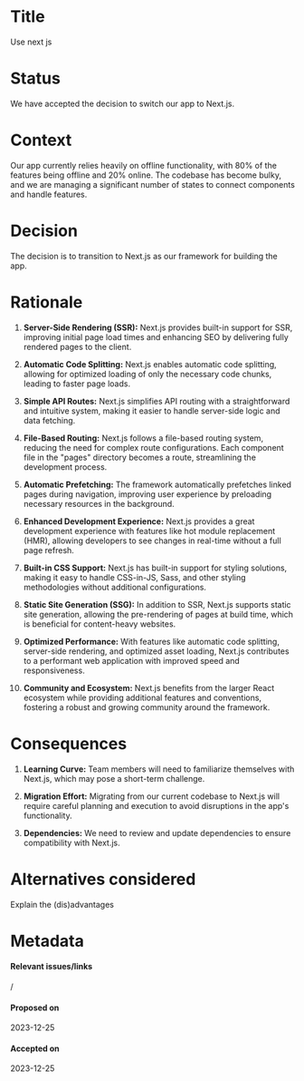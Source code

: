 # Title

Use next js 

# Status

We have accepted the decision to switch our app to Next.js.

# Context

Our app currently relies heavily on offline functionality, with 80% of the features being offline and 20% online. The codebase has become bulky, and we are managing a significant number of states to connect components and handle features.

# Decision

The decision is to transition to Next.js as our framework for building the app.

# Rationale

1. **Server-Side Rendering (SSR):** Next.js provides built-in support for SSR, improving initial page load times and enhancing SEO by delivering fully rendered pages to the client.

2. **Automatic Code Splitting:** Next.js enables automatic code splitting, allowing for optimized loading of only the necessary code chunks, leading to faster page loads.

3. **Simple API Routes:** Next.js simplifies API routing with a straightforward and intuitive system, making it easier to handle server-side logic and data fetching.

4. **File-Based Routing:** Next.js follows a file-based routing system, reducing the need for complex route configurations. Each component file in the "pages" directory becomes a route, streamlining the development process.

5. **Automatic Prefetching:** The framework automatically prefetches linked pages during navigation, improving user experience by preloading necessary resources in the background.

6. **Enhanced Development Experience:** Next.js provides a great development experience with features like hot module replacement (HMR), allowing developers to see changes in real-time without a full page refresh.

7. **Built-in CSS Support:** Next.js has built-in support for styling solutions, making it easy to handle CSS-in-JS, Sass, and other styling methodologies without additional configurations.

8. **Static Site Generation (SSG):** In addition to SSR, Next.js supports static site generation, allowing the pre-rendering of pages at build time, which is beneficial for content-heavy websites.

9. **Optimized Performance:** With features like automatic code splitting, server-side rendering, and optimized asset loading, Next.js contributes to a performant web application with improved speed and responsiveness.

10. **Community and Ecosystem:** Next.js benefits from the larger React ecosystem while providing additional features and conventions, fostering a robust and growing community around the framework.

# Consequences

1. **Learning Curve:** Team members will need to familiarize themselves with Next.js, which may pose a short-term challenge.
2. **Migration Effort:** Migrating from our current codebase to Next.js will require careful planning and execution to avoid disruptions in the app's functionality.

3. **Dependencies:** We need to review and update dependencies to ensure compatibility with Next.js.

# Alternatives considered

Explain the (dis)advantages

# Metadata

#### Relevant issues/links

/

#### Proposed on

2023-12-25

#### Accepted on

2023-12-25
